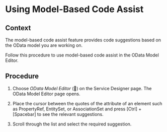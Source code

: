 <!-- loioc4cec66b93144d8fab901df949d3870e -->

<link rel="stylesheet" type="text/css" href="../css/sap-icons.css"/>

# Using Model-Based Code Assist



## Context

The model-based code assist feature provides code suggestions based on the OData model you are working on.

Follow this procedure to use model-based code assist in the OData Model Editor.



## Procedure

1.  Choose *OData Model Editor* \(<span class="SAP-icons-V5"></span>\) on the Service Designer page. The OData Model Editor page opens.

2.  Place the cursor between the quotes of the attribute of an element such as PropertyRef, EntitySet, or AssociationSet and press [Ctrl\] + [Spacebar\]  to see the relevant suggestions.

3.  Scroll through the list and select the required suggestion.


